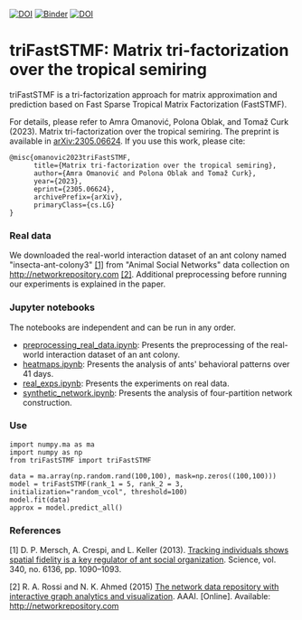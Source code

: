 [![DOI](https://img.shields.io/badge/DOI-arXiv-red)](https://arxiv.org/abs/2305.06624)
[![Binder](https://mybinder.org/badge_logo.svg)](https://mybinder.org/v2/gh/Ejmric/triFastSTMF/HEAD)
[![DOI](https://zenodo.org/badge/613025677.svg)](https://zenodo.org/badge/latestdoi/613025677)

# triFastSTMF: Matrix tri-factorization over the tropical semiring

triFastSTMF is a tri-factorization approach for matrix approximation and prediction based on Fast Sparse Tropical Matrix Factorization (FastSTMF).

For details, please refer to Amra Omanović, Polona Oblak, and Tomaž Curk (2023). Matrix tri-factorization over the tropical
semiring. The preprint is available in [arXiv:2305.06624](https://arxiv.org/abs/2305.06624). If you use this work, please cite:
```
@misc{omanovic2023triFastSTMF,
      title={Matrix tri-factorization over the tropical semiring}, 
      author={Amra Omanović and Polona Oblak and Tomaž Curk},
      year={2023},
      eprint={2305.06624},
      archivePrefix={arXiv},
      primaryClass={cs.LG}
}
```

### Real data
We downloaded the real-world interaction dataset of an ant colony named "insecta-ant-colony3" [[1]](#1) from "Animal Social Networks" data collection on http://networkrepository.com [[2]](#2). Additional preprocessing before running our experiments is explained in the paper.

### Jupyter notebooks
The notebooks are independent and can be run in any order.

- [preprocessing_real_data.ipynb](https://github.com/Ejmric/triFastSTMF/blob/main/preprocessing_real_data.ipynb): Presents the preprocessing of the real-world interaction dataset of an ant colony.
- [heatmaps.ipynb](https://github.com/Ejmric/triFastSTMF/blob/main/heatmaps.ipynb): Presents the analysis of ants' behavioral patterns over 41 days.
- [real_exps.ipynb](https://github.com/Ejmric/triFastSTMF/blob/main/real_exps.ipynb): Presents the experiments on real data.
- [synthetic_network.ipynb](https://github.com/Ejmric/triFastSTMF/blob/main/synthetic_network.ipynb): Presents the analysis of four-partition network construction.


### Use
```
import numpy.ma as ma
import numpy as np
from triFastSTMF import triFastSTMF

data = ma.array(np.random.rand(100,100), mask=np.zeros((100,100)))
model = triFastSTMF(rank_1 = 5, rank_2 = 3, initialization="random_vcol", threshold=100)
model.fit(data)
approx = model.predict_all()
```

### References

<a id="1">[1]</a> 
D. P. Mersch, A. Crespi, and L. Keller (2013). [Tracking individuals shows spatial
fidelity is a key regulator of ant social organization](https://www.science.org/doi/10.1126/science.1234316). Science, vol. 340, no.
6136, pp. 1090–1093.

<a id="2">[2]</a> 
R. A. Rossi and N. K. Ahmed (2015) [The network data repository with
interactive graph analytics and visualization](http://networkrepository.com). AAAI. [Online].
Available: http://networkrepository.com
